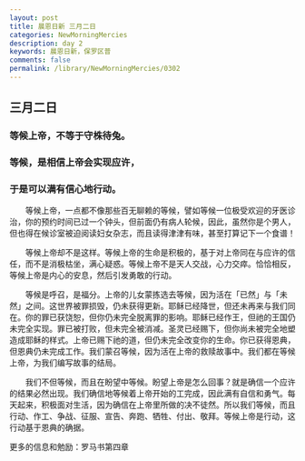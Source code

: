 ```yaml
---
layout: post
title: 晨恩日新 三月二日
categories: NewMorningMercies
description: day 2
keywords: 晨恩日新，保罗区普
comments: false
permalink: /library/NewMorningMercies/0302
---
```


## 三月二日

### 等候上帝，不等于守株待兔。

### 等候，是相信上帝会实现应许，

### 于是可以满有信心地行动。

&emsp;&emsp;等候上帝，一点都不像那些百无聊赖的等候，譬如等候一位极受欢迎的牙医诊治，你的预约时间已过一个钟头，但前面仍有病人轮候，因此，虽然你是个男人，但也得在候诊室被迫阅读妇女杂志，而且读得津津有味，甚至打算记下一个食谱！

&emsp;&emsp;等候上帝却不是这样。等候上帝的生命是积极的，基于对上帝同在与应许的信任，而不是消极枯坐，满心疑惑。等候上帝不是天人交战，心力交瘁。恰恰相反，等候上帝是内心的安息，然后引发勇敢的行动。

&emsp;&emsp;等候是呼召，是福分。上帝的儿女蒙拣选去等候，因为活在「已然」与「未然」之间。这世界被罪损毁，仍未获得更新。耶稣已经降世，但还未再来与我们同在。你的罪已获饶恕，但你仍未完全脱离罪的影响。耶稣已经作王，但祂的王国仍未完全实现。罪已被打败，但未完全被消减。圣灵已经赐下，但你尚未被完全地塑造成耶稣的样式。上帝已赐下祂的道，但仍未完全改变你的生命。你已获得恩典，但恩典仍未完成工作。我们蒙召等候，因为活在上帝的救赎故事中。我们都在等候上帝，为我们编写故事的结局。

&emsp;&emsp;我们不但等候，而且在盼望中等候。盼望上帝是怎么回事？就是确信一个应许的结果必然出现。我们确信地等候着上帝开始的工完成，因此满有自信和勇气。每天起来，积极面对生活，因为确信在上帝里所做的决不徒然。所以我们等候，而且行动、作工、争战、征服、宣告、奔跑、牺牲、付出、敬拜。等候上帝是行动，这行动基于恩典的确据。

更多的信息和勉励：罗马书第四章